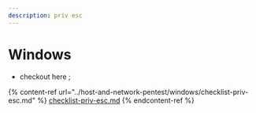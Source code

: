 ```yaml
---
description: priv esc
---
```


# Windows



* checkout here ;

{% content-ref url="../host-and-network-pentest/windows/checklist-priv-esc.md" %}
[checklist-priv-esc.md](../host-and-network-pentest/windows/checklist-priv-esc.md)
{% endcontent-ref %}
